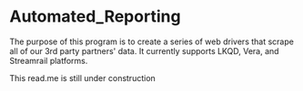 # Automated_Reporting
The purpose of this program is to create a series of web drivers that scrape all of our 3rd party partners' data. It currently
supports LKQD, Vera, and Streamrail platforms. 

This read.me is still under construction
